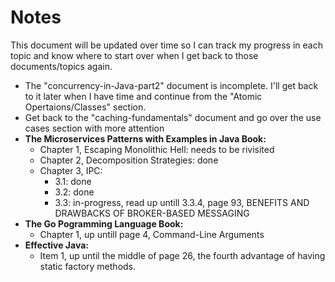 # Notes
This document will be updated over time so I can track my progress in each topic and know where to start over when I get back to those documents/topics again.
- The "concurrency-in-Java-part2" document is incomplete. I'll get back to it later when I have time and continue from the "Atomic Opertaions/Classes" section.
- Get back to the "caching-fundamentals" document and go over the use cases section with more attention
- **The Microservices Patterns with Examples in Java Book:**
    - Chapter 1, Escaping Monolithic Hell: needs to be rivisited
    - Chapter 2, Decomposition Strategies: done
    - Chapter 3, IPC:
        - 3.1: done
        - 3.2: done
        - 3.3: in-progress, read up untill 3.3.4, page 93, BENEFITS AND DRAWBACKS OF BROKER-BASED MESSAGING
- **The Go Pogramming Language Book:**
    - Chapter 1, up untill page 4, Command-Line Arguments
- **Effective Java:**
    - Item 1, up until the middle of page 26, the fourth advantage of having static factory methods.
